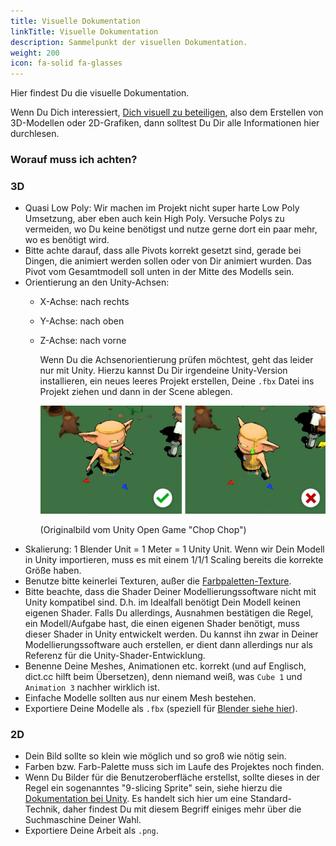 ```yaml
---
title: Visuelle Dokumentation
linkTitle: Visuelle Dokumentation
description: Sammelpunkt der visuellen Dokumentation.
weight: 200
icon: fa-solid fa-glasses
---
```


Hier findest Du die visuelle Dokumentation.

Wenn Du Dich interessiert, [Dich visuell zu beteiligen](../contributing/visual/), also dem Erstellen von 3D-Modellen oder 2D-Grafiken, dann solltest Du Dir alle Informationen hier durchlesen.

### Worauf muss ich achten?

### 3D

* Quasi Low Poly: Wir machen im Projekt nicht super harte Low Poly Umsetzung, aber eben auch kein High Poly. 
  Versuche Polys zu vermeiden, wo Du keine benötigst und nutze gerne dort ein paar mehr, wo es benötigt wird.
* Bitte achte darauf, dass alle Pivots korrekt gesetzt sind, gerade bei Dingen, die animiert werden sollen oder von Dir animiert wurden.
  Das Pivot vom Gesamtmodell soll unten in der Mitte des Modells sein.
* Orientierung an den Unity-Achsen:
  * X-Achse: nach rechts
  * Y-Achse: nach oben
  * Z-Achse: nach vorne
    
    Wenn Du die Achsenorientierung prüfen möchtest, geht das leider nur mit Unity. Hierzu kannst Du Dir irgendeine Unity-Version installieren, ein neues leeres Projekt erstellen, Deine `.fbx` Datei ins Projekt ziehen und dann in der Scene ablegen.
    
    ![Achsenorientierung](assets/achsenorientierung-by-unity.png)
    
    (Originalbild vom Unity Open Game "Chop Chop")
* Skalierung: 1 Blender Unit = 1 Meter = 1 Unity Unit.
  Wenn wir Dein Modell in Unity importieren, muss es mit einem 1/1/1 Scaling bereits die korrekte Größe haben.
* Benutze bitte keinerlei Texturen, außer die [Farbpaletten-Texture](colors/).
* Bitte beachte, dass die Shader Deiner Modellierungssoftware nicht mit Unity kompatibel sind. D.h. im Idealfall benötigt Dein Modell keinen eigenen Shader. Falls Du allerdings, Ausnahmen bestätigen die Regel, ein Modell/Aufgabe hast, die einen eigenen Shader benötigt, muss dieser Shader in Unity entwickelt werden. Du kannst ihn zwar in Deiner Modellierungssoftware auch erstellen, er dient dann allerdings nur als Referenz für die Unity-Shader-Entwicklung.
* Benenne Deine Meshes, Animationen etc. korrekt (und auf Englisch, dict.cc hilft beim Übersetzen), denn niemand weiß, was `Cube 1` und `Animation 3` nachher wirklich ist. 
* Einfache Modelle sollten aus nur einem Mesh bestehen.
* Exportiere Deine Modelle als `.fbx` (speziell für [Blender siehe hier](blender/)).

### 2D

* Dein Bild sollte so klein wie möglich und so groß wie nötig sein.
* Farben bzw. Farb-Palette muss sich im Laufe des Projektes noch finden.
* Wenn Du Bilder für die Benutzeroberfläche erstellst, sollte dieses in der Regel ein sogenanntes "9-slicing Sprite" sein, siehe hierzu die [Dokumentation bei Unity](https://docs.unity3d.com/Manual/9SliceSprites.html). Es handelt sich hier um eine Standard-Technik, daher findest Du mit diesem Begriff einiges mehr über die Suchmaschine Deiner Wahl.
* Exportiere Deine Arbeit als `.png`.